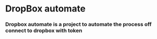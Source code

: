 # DropBox automate

### Dropbox automate is a project to automate the process off connect to dropbox with token
